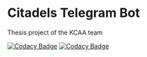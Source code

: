 # Citadels Telegram Bot

Thesis project of the KCAA team

[![Codacy Badge](https://app.codacy.com/project/badge/Coverage/95b788c1ffba41399e659b38b7e8d63a)](https://www.codacy.com/gh/AntonArtomovNM/KCAA/dashboard?utm_source=github.com&utm_medium=referral&utm_content=AntonArtomovNM/KCAA&utm_campaign=Badge_Coverage)
[![Codacy Badge](https://app.codacy.com/project/badge/Grade/95b788c1ffba41399e659b38b7e8d63a)](https://www.codacy.com/gh/AntonArtomovNM/KCAA/dashboard?utm_source=github.com&amp;utm_medium=referral&amp;utm_content=AntonArtomovNM/KCAA&amp;utm_campaign=Badge_Grade)

